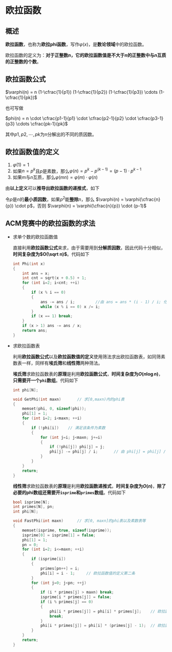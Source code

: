 # 欧拉函数

## 概述

**欧拉函数**，也称为**欧拉phi函数**，写作$\varphi(x)$，是**数论领域**中的欧拉函数。

欧拉函数的定义为：**对于正整数$n$，它的欧拉函数值是不大于$n$的正整数中与$n$互质的正整数的个数**。

## 欧拉函数公式

$\varphi(n) = n (1-\cfrac{1}{p1}) (1-\cfrac{1}{p2}) (1-\cfrac{1}{p3}) \cdots (1-\cfrac{1}{pk})$

也可写做

$phi(n) = n \cdot \cfrac{p1-1}{p1} \cdot \cfrac{p2-1}{p2} \cdot \cfrac{p3-1}{p3} \cdots \cfrac{pk-1}{pk}$

其中$p1, p2, \cdots , pk$为n分解出的不同的质因数。

## 欧拉函数值的定义

1. $\varphi(1) = 1$
2. 如果$n = p^k$且$p$是素数，那么$\varphi(n) = p^k - p^(k-1) = (p-1) \cdot p^{k-1}$
3. 如果$m$与$n$互质，那么$\varphi(mn) = \varphi(m) \cdot \varphi(n)$

由**以上定义**可以**推导出欧拉函数的递推式**，如下

令$p$是$n$的**最小质因数**，如果$p^2$能**整除**$n$，那么 $\varphi(n) = \varphi(\cfrac{n}{p}) \cdot p$，否则 $\varphi(n) = \varphi(\cfrac{n}{p}) \cdot (p-1)$

## ACM竞赛中的欧拉函数的求法

* 求单个数的欧拉函数值

    直接利用**欧拉函数公式**来求，由于需要用到**分解质因数**，因此代码十分相似，**时间复杂度为$O(\sqrt n)$**。代码如下

    ```cpp
    int Phi(int x)
    {
        int ans = x;
        int cnt = sqrt(x + 0.5) + 1;
        for (int i=2; i<cnt; ++i)
        {
            if (x % i == 0)
            {
                ans -= ans / i;         //由 ans = ans * (i - 1) / i; 化简而来
                while (x % i == 0) x /= i;
            }
            if (x == 1) break;
        }
        if (x > 1) ans -= ans / x;
        return ans;
    }
    ```

* 求欧拉函数表

    利用**欧拉函数公式**以及**欧拉函数值的定义**使用筛法求出欧拉函数表，如同筛素数表一样，同样有**埃氏筛**和**线性筛**两种筛法。

    **埃氏筛**求欧拉函数表的**原理**是利用**欧拉函数公式**，**时间复杂度为$O(n\log n)$**，**只需要开一个`phi`数组**。代码如下

    ```cpp
    int phi[N];

    void GetPhi(int maxn)       // 求[0,maxn)内的phi表
    {
        memset(phi, 0, sizeof(phi));
        phi[1] = 1;
        for (int i=2; i<maxn; ++i)
        {
            if (!phi[i])    // 满足该条件为素数
            {
                for (int j=i; j<maxn; j+=i)
                {
                    if (!phi[j]) phi[j] = j;
                    phi[j] -= phi[j] / i;       // 由 phi[j] = phi[j] / i * (i - 1); 化简而来
                }
            }
        }
        return;
    }
    ```

    **线性筛**求欧拉函数表的**原理**是利用**欧拉函数递推式**，**时间复杂度为$O(n)$**，**除了必要的phi数组还需要开`isprime`和`primes`数组**。代码如下

    ```cpp
    bool isprime[N];
    int primes[N], pn;
    int phi[N];

    void FastPhi(int maxn)      // 求[0, maxn]的phi表以及素数表等
    {
        memset(isprime, true, sizeof(isprime));
        isprime[0] = isprime[1] = false;
        phi[1] = 1;
        pn = 0;
        for (int i=2; i<=maxn; ++i)
        {
            if (isprime[i])
            {
                primes[pn++] = i;
                phi[i] = i - 1;     // 欧拉函数值的定义第二条
            }
            for (int j=0; j<pn; ++j)
            {
                if (i * primes[j] > maxn) break;
                isprime[i * primes[j]] = false;
                if (i % primes[j] == 0)
                {
                    phi[i * primes[j]] = phi[i] * primes[j];    // 欧拉函数递推式
                    break;
                }
                phi[i * primes[j]] = phi[i] * (primes[j] - 1);  // 欧拉函数递推式
            }
        }
        return;
    }
    ```
